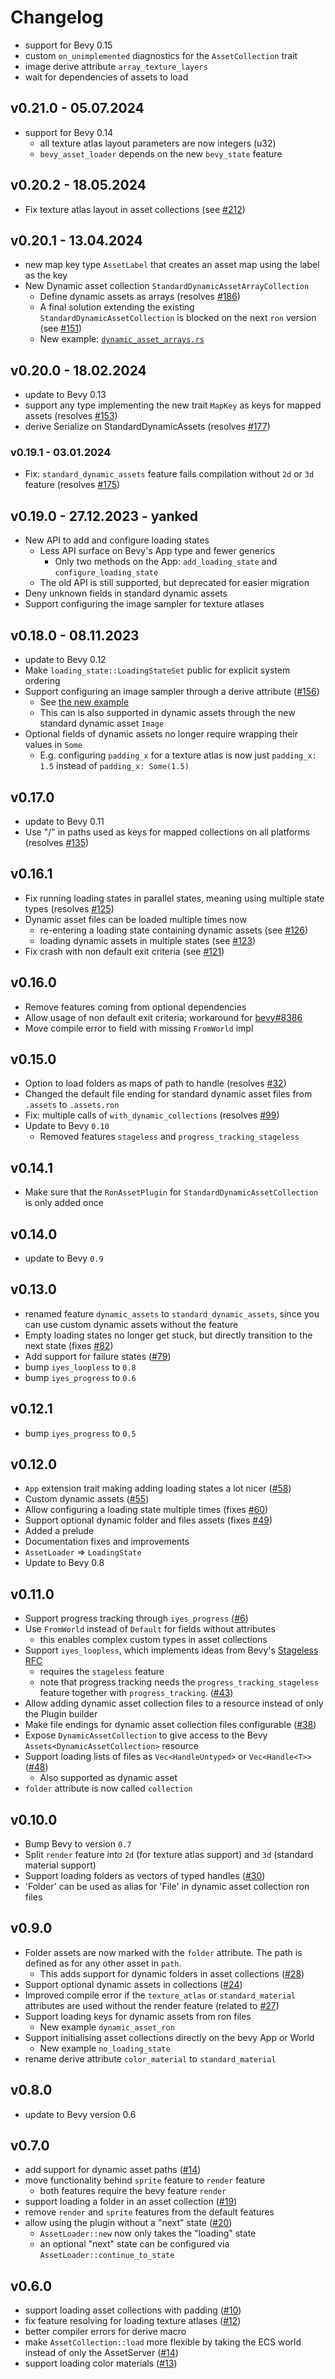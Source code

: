 # Changelog

- support for Bevy 0.15
- custom `on_unimplemented` diagnostics for the `AssetCollection` trait
- image derive attribute `array_texture_layers`
- wait for dependencies of assets to load 

## v0.21.0 - 05.07.2024
- support for Bevy 0.14
  - all texture atlas layout parameters are now integers (u32)
  - `bevy_asset_loader` depends on the new `bevy_state` feature

## v0.20.2 - 18.05.2024
- Fix texture atlas layout in asset collections (see [#212](https://github.com/NiklasEi/bevy_asset_loader/pull/212))

## v0.20.1 - 13.04.2024
- new map key type `AssetLabel` that creates an asset map using the label as the key
- New Dynamic asset collection `StandardDynamicAssetArrayCollection`
  - Define dynamic assets as arrays (resolves [#186](https://github.com/NiklasEi/bevy_asset_loader/issues/186))
  - A final solution extending the existing `StandardDynamicAssetCollection` is blocked on the next `ron` version (see [#151](https://github.com/NiklasEi/bevy_asset_loader/pull/151))
  - New example: [`dynamic_asset_arrays.rs`](bevy_asset_loader/examples/dynamic_asset_arrays.rs)

## v0.20.0 - 18.02.2024
- update to Bevy 0.13
- support any type implementing the new trait `MapKey` as keys for mapped assets (resolves [#153](https://github.com/NiklasEi/bevy_asset_loader/issues/153))
- derive Serialize on StandardDynamicAssets (resolves [#177](https://github.com/NiklasEi/bevy_asset_loader/issues/177))

### v0.19.1 - 03.01.2024
- Fix: `standard_dynamic_assets` feature fails compilation without `2d` or `3d` feature (resolves [#175](https://github.com/NiklasEi/bevy_asset_loader/issues/175))

## v0.19.0 - 27.12.2023 - yanked
- New API to add and configure loading states
  - Less API surface on Bevy's App type and fewer generics
    - Only two methods on the App: `add_loading_state` and `configure_loading_state`
  - The old API is still supported, but deprecated for easier migration 
- Deny unknown fields in standard dynamic assets
- Support configuring the image sampler for texture atlases

## v0.18.0 - 08.11.2023
- update to Bevy 0.12
- Make `loading_state::LoadingStateSet` public for explicit system ordering
- Support configuring an image sampler through a derive attribute ([#156](https://github.com/NiklasEi/bevy_asset_loader/pull/156))
  - See [the new example](bevy_asset_loader/examples/image_asset.rs)
  - This can is also supported in dynamic assets through the new standard dynamic asset `Image`
- Optional fields of dynamic assets no longer require wrapping their values in `Some`
  - E.g. configuring `padding_x` for a texture atlas is now just `padding_x: 1.5` instead of `padding_x: Some(1.5)`

## v0.17.0
- update to Bevy 0.11
- Use "/" in paths used as keys for mapped collections on all platforms (resolves [#135](https://github.com/NiklasEi/bevy_asset_loader/issues/135))

## v0.16.1
- Fix running loading states in parallel states, meaning using multiple state types (resolves [#125](https://github.com/NiklasEi/bevy_asset_loader/issues/125))
- Dynamic asset files can be loaded multiple times now
  - re-entering a loading state containing dynamic assets (see [#126](https://github.com/NiklasEi/bevy_asset_loader/issues/126))
  - loading dynamic assets in multiple states (see [#123](https://github.com/NiklasEi/bevy_asset_loader/issues/123))
- Fix crash with non default exit criteria (see [#121](https://github.com/NiklasEi/bevy_asset_loader/issues/121))

## v0.16.0
- Remove features coming from optional dependencies
- Allow usage of non default exit criteria; workaround for [bevy#8386](https://github.com/bevyengine/bevy/issues/8386)
- Move compile error to field with missing `FromWorld` impl

## v0.15.0
- Option to load folders as maps of path to handle (resolves [#32](https://github.com/NiklasEi/bevy_asset_loader/issues/32))
- Changed the default file ending for standard dynamic asset files from `.assets` to `.assets.ron`
- Fix: multiple calls of `with_dynamic_collections` (resolves [#99](https://github.com/NiklasEi/bevy_asset_loader/issues/99))
- Update to Bevy `0.10`
  - Removed features `stageless` and `progress_tracking_stageless`

## v0.14.1
- Make sure that the `RonAssetPlugin` for `StandardDynamicAssetCollection` is only added once

## v0.14.0
- update to Bevy `0.9`

## v0.13.0
- renamed feature `dynamic_assets` to `standard_dynamic_assets`, since you can use custom dynamic assets without the feature
- Empty loading states no longer get stuck, but directly transition to the next state (fixes [#82](https://github.com/NiklasEi/bevy_asset_loader/issues/82))
- Add support for failure states ([#79](https://github.com/NiklasEi/bevy_asset_loader/issues/79))
- bump `iyes_loopless` to `0.8`
- bump `iyes_progress` to `0.6`

## v0.12.1
- bump `iyes_progress` to `0.5`

## v0.12.0
- `App` extension trait making adding loading states a lot nicer ([#58](https://github.com/NiklasEi/bevy_asset_loader/issues/58))
- Custom dynamic assets ([#55](https://github.com/NiklasEi/bevy_asset_loader/issues/55))
- Allow configuring a loading state multiple times (fixes [#60](https://github.com/NiklasEi/bevy_asset_loader/issues/60))
- Support optional dynamic folder and files assets (fixes [#49](https://github.com/NiklasEi/bevy_asset_loader/issues/49))
- Added a prelude
- Documentation fixes and improvements
- `AssetLoader` => `LoadingState`
- Update to Bevy 0.8

## v0.11.0
- Support progress tracking through `iyes_progress` ([#6](https://github.com/NiklasEi/bevy_asset_loader/issues/6))
- Use `FromWorld` instead of `Default` for fields without attributes
  - this enables complex custom types in asset collections
- Support `iyes_loopless`, which implements ideas from Bevy's [Stageless RFC](https://github.com/bevyengine/rfcs/pull/45)
  - requires the `stageless` feature
  - note that progress tracking needs the `progress_tracking_stageless` feature together with `progress_tracking`. ([#43](https://github.com/NiklasEi/bevy_asset_loader/issues/43))
- Allow adding dynamic asset collection files to a resource instead of only the Plugin builder
- Make file endings for dynamic asset collection files configurable ([#38](https://github.com/NiklasEi/bevy_asset_loader/issues/38))
- Expose `DynamicAssetCollection` to give access to the Bevy `Assets<DynamicAssetCollection>` resource
- Support loading lists of files as `Vec<HandleUntyped>` or `Vec<Handle<T>>` ([#48](https://github.com/NiklasEi/bevy_asset_loader/issues/48))
  - Also supported as dynamic asset
- `folder` attribute is now called `collection`

## v0.10.0
- Bump Bevy to version `0.7`
- Split `render` feature into `2d` (for texture atlas support) and `3d` (standard material support)
- Support loading folders as vectors of typed handles ([#30](https://github.com/NiklasEi/bevy_asset_loader/issues/30))
- 'Folder' can be used as alias for 'File' in dynamic asset collection ron files

## v0.9.0
- Folder assets are now marked with the `folder` attribute. The path is defined as for any other asset in `path`.
  - This adds support for dynamic folders in asset collections ([#28](https://github.com/NiklasEi/bevy_asset_loader/issues/28))
- Support optional dynamic assets in collections ([#24](https://github.com/NiklasEi/bevy_asset_loader/issues/24))
- Improved compile error if the `texture_atlas` or `standard_material` attributes are used without the render feature (related to [#27](https://github.com/NiklasEi/bevy_asset_loader/issues/27))
- Support loading keys for dynamic assets from ron files
  - New example `dynamic_asset_ron`
- Support initialising asset collections directly on the bevy App or World
  - New example `no_loading_state`
- rename derive attribute `color_material` to `standard_material`

## v0.8.0
- update to Bevy version 0.6

## v0.7.0
- add support for dynamic asset paths ([#14](https://github.com/NiklasEi/bevy_asset_loader/issues/14))
- move functionality behind `sprite` feature to `render` feature
  - both features require the bevy feature `render`
- support loading a folder in an asset collection ([#19](https://github.com/NiklasEi/bevy_asset_loader/issues/19))
- remove `render` and `sprite` features from the default features
- allow using the plugin without a "next" state ([#20](https://github.com/NiklasEi/bevy_asset_loader/issues/20))
  - `AssetLoader::new` now only takes the "loading" state
  - an optional "next" state can be configured via `AssetLoader::continue_to_state`  

## v0.6.0
- support loading asset collections with padding ([#10](https://github.com/NiklasEi/bevy_asset_loader/issues/10))
- fix feature resolving for loading texture atlases ([#12](https://github.com/NiklasEi/bevy_asset_loader/issues/12))
- better compiler errors for derive macro
- make `AssetCollection::load` more flexible by taking the ECS world instead of only the AssetServer ([#14](https://github.com/NiklasEi/bevy_asset_loader/issues/14))
- support loading color materials ([#13](https://github.com/NiklasEi/bevy_asset_loader/issues/13))
